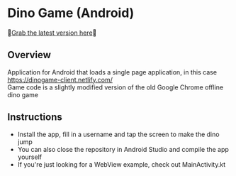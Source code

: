 # Dino Game (Android)
:dragon:[Grab the latest version here](https://github.com/Pittvandewitt/dinogame-client-android/releases):cactus:

## Overview
Application for Android that loads a single page application, in this case https://dinogame-client.netlify.com/ \
Game code is a slightly modified version of the old Google Chrome offline dino game

## Instructions
* Install the app, fill in a username and tap the screen to make the dino jump
* You can also close the repository in Android Studio and compile the app yourself
* If you're just looking for a WebView example, check out MainActivity.kt

